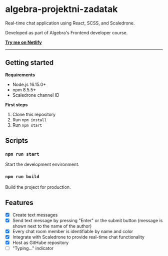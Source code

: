 # algebra-projektni-zadatak

Real-time chat application using React, SCSS, and Scaledrone. 

Developed as part of Algebra's Frontend developer course.

[**Try me on Netlify**](https://mario-projektni-zadatak.netlify.app/)

---

## Getting started

**Requirements**

- Node.js 16.15.0+
- npm 8.5.5+
- Scaledrone channel ID

**First steps**

1. Clone this repository
2. Run `npm install`
3. Run `npm start`

## Scripts

### `npm run start`

Start the development environment.

### `npm run build`

Build the project for production.

## Features

- [x] Create text messages
- [x] Send text message by pressing "Enter" or the submit button (message is shown next to the name of the author)
- [x] Every chat room member is identifiable by name and color
- [x] Integrate with Scaledrone to provide real-time chat functionality
- [x] Host as GitHube repository
- [ ] "Typing..." indicator
